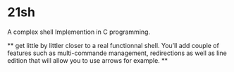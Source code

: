 # 21sh
A complex shell Implemention in C programming.

 ** get little by littler closer to a real functionnal shell. You’ll add couple of features such as multi-commande management, redirections as well as line edition that will allow you to use arrows for example. **
